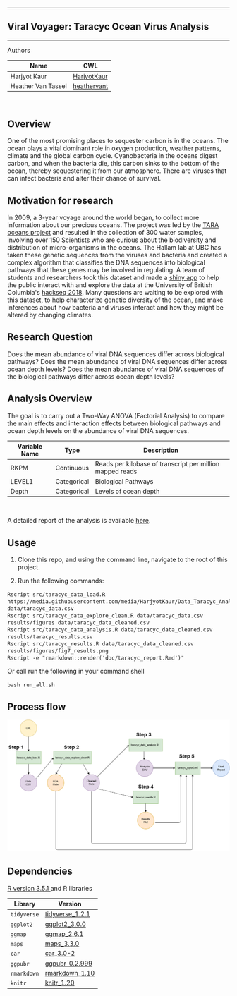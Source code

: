-----------------------------------------------------------------------------------
## Viral Voyager: Taracyc Ocean Virus Analysis
-----------------------------------------------------------------------------------

Authors

| Name | CWL |
|---|---|
| Harjyot Kaur | [HarjyotKaur](https://github.com/HarjyotKaur) |
| Heather Van Tassel | [heathervant](https://github.com/heathervant) |

<br>

## Overview

One of the most promising places to sequester carbon is in the oceans. The ocean plays a vital dominant role in oxygen production, weather patterns, climate and the global carbon cycle. Cyanobacteria in the oceans digest carbon, and when the bacteria die, this carbon sinks to the bottom of the ocean, thereby sequestering it from our atmosphere. There are viruses that can infect bacteria and alter their chance of survival.

## Motivation for research
In 2009, a 3-year voyage around the world began, to collect more information about our precious oceans. The project was led by the [TARA oceans project]('') and resulted in the collection of 300 water samples, involving over 150 Scientists who are curious about the biodiversity and distribution of micro-organisms in the oceans. The Hallam lab at UBC has taken these genetic sequences from the viruses and bacteria and created a complex algorithm that classifies the DNA sequences into biological pathways that these genes may be involved in regulating. A team of students and researchers took this dataset and made a [shiny app](http://oganm.com/shiny/taracyc/) to help the public interact with and explore the data at the University of British Columbia's [hackseq 2018](https://github.com/hackseq/tara-cyc-hs18/wiki). Many questions are waiting to be explored with this dataset, to help characterize genetic diversity of the ocean, and make inferences about how bacteria and viruses interact and how they might be altered by changing climates.


## Research Question

Does the mean abundance of viral DNA sequences differ across biological pathways? Does the mean abundance of viral DNA sequences differ across ocean depth levels? Does the mean abundance of viral DNA sequences of the biological pathways differ across ocean depth levels?

## Analysis Overview

The goal is to carry out a Two-Way ANOVA (Factorial Analysis) to compare the main effects and interaction effects between biological pathways and ocean depth levels on the abundance of viral DNA sequences.

| Variable Name | Type | Description |
|---|---|---|
| RKPM | Continuous | Reads per kilobase of transcript per million mapped reads |
| LEVEL1 | Categorical | Biological Pathways |
| Depth | Categorical |  Levels of ocean depth |
<br>

A detailed report of the analysis is available [here](https://github.com/UBC-MDS/Taracyc_Ocean_Virus_Analysis/blob/master/doc/taracyc_report.md).

## Usage

1. Clone this repo, and using the command line, navigate to the root of this project.

2. Run the following commands:
```
Rscript src/taracyc_data_load.R https://media.githubusercontent.com/media/HarjyotKaur/Data_Taracyc_Analysis/master/data/MASTERTABLE.txt data/taracyc_data.csv
Rscript src/taracyc_data_explore_clean.R data/taracyc_data.csv results/figures data/taracyc_data_cleaned.csv
Rscript src/taracyc_data_analysis.R data/taracyc_data_cleaned.csv results/taracyc_results.csv
Rscript src/taracyc_results.R data/taracyc_data_cleaned.csv results/figures/fig7_results.png
Rscript -e "rmarkdown::render('doc/taracyc_report.Rmd')"
```

  Or call run the following in your command shell
```
bash run_all.sh
```
## Process flow

![](img/usage_process_flow.png)

## Dependencies

[R version 3.5.1 ](https://cran.r-project.org/bin/windows/base/) and R libraries  

| Library | Version |
|---|---|
|`tidyverse` |[tidyverse_1.2.1](https://cran.r-project.org/web/packages/tidyverse/index.html)| 
|   `ggplot2`|   [ggplot2_3.0.0](https://cran.r-project.org/src/contrib/Archive/ggplot2/)  |
|   `ggmap`  |   [ggmap_2.6.1](https://cran.r-project.org/web/packages/ggmap/index.html)  |
|   `maps`   |   [maps_3.3.0](https://cran.r-project.org/web/packages/maps/index.html)  |
|   `car`    |   [car_3.0-2](https://cran.r-project.org/web/packages/car/index.html)  |
|   `ggpubr` |   [ggpubr_0.2.999](https://github.com/kassambara/ggpubr)  |
|   `rmarkdown`| [rmarkdown_1.10](https://cran.r-project.org/web/packages/rmarkdown/index.html) | 
|   `knitr`  | [knitr_1.20](https://cran.r-project.org/web/packages/knitr/index.html)|
